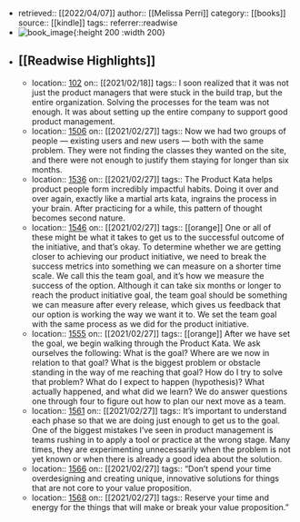 - retrieved:: [[2022/04/07]]
  author:: [[Melissa Perri]]
  category:: [[books]]
  source:: [[kindle]]
  tags:: 
  referrer::readwise
- ![book_image](https://images-na.ssl-images-amazon.com/images/I/41dFLER4cuL._SL200_.jpg){:height 200 :width 200}
- ## [[Readwise Highlights]]
	- location:: [102](kindle://book?action=open&asin=undefined&location=102)
	  on:: [[2021/02/18]]
	  tags:: 
	  I soon realized that it was not just the product managers that were stuck in the build trap, but the entire organization. Solving the processes for the team was not enough. It was about setting up the entire company to support good product management.
	- location:: [1506](kindle://book?action=open&asin=undefined&location=1506)
	  on:: [[2021/02/27]]
	  tags:: 
	  Now we had two groups of people — existing users and new users — both with the same problem. They were not finding the classes they wanted on the site, and there were not enough to justify them staying for longer than six months.
	- location:: [1536](kindle://book?action=open&asin=undefined&location=1536)
	  on:: [[2021/02/27]]
	  tags:: 
	  The Product Kata helps product people form incredibly impactful habits. Doing it over and over again, exactly like a martial arts kata, ingrains the process in your brain. After practicing for a while, this pattern of thought becomes second nature.
	- location:: [1546](kindle://book?action=open&asin=undefined&location=1546)
	  on:: [[2021/02/27]]
	  tags:: [[orange]]
	  One or all of these might be what it takes to get us to the successful outcome of the initiative, and that’s okay. To determine whether we are getting closer to achieving our product initiative, we need to break the success metrics into something we can measure on a shorter time scale. We call this the team goal, and it’s how we measure the success of the option. Although it can take six months or longer to reach the product initiative goal, the team goal should be something we can measure after every release, which gives us feedback that our option is working the way we want it to. We set the team goal with the same process as we did for the product initiative.
	- location:: [1555](kindle://book?action=open&asin=undefined&location=1555)
	  on:: [[2021/02/27]]
	  tags:: [[orange]]
	  After we have set the goal, we begin walking through the Product Kata. We ask ourselves the following: What is the goal? Where are we now in relation to that goal? What is the biggest problem or obstacle standing in the way of me reaching that goal? How do I try to solve that problem? What do I expect to happen (hypothesis)? What actually happened, and what did we learn? We do answer questions one through four to figure out how to plan our next move as a team.
	- location:: [1561](kindle://book?action=open&asin=undefined&location=1561)
	  on:: [[2021/02/27]]
	  tags:: 
	  It’s important to understand each phase so that we are doing just enough to get us to the goal. One of the biggest mistakes I’ve seen in product management is teams rushing in to apply a tool or practice at the wrong stage. Many times, they are experimenting unnecessarily when the problem is not yet known or when there is already a good idea about the solution.
	- location:: [1566](kindle://book?action=open&asin=undefined&location=1566)
	  on:: [[2021/02/27]]
	  tags:: 
	  “Don’t spend your time overdesigning and creating unique, innovative solutions for things that are not core to your value proposition.
	- location:: [1568](kindle://book?action=open&asin=undefined&location=1568)
	  on:: [[2021/02/27]]
	  tags:: 
	  Reserve your time and energy for the things that will make or break your value proposition.”